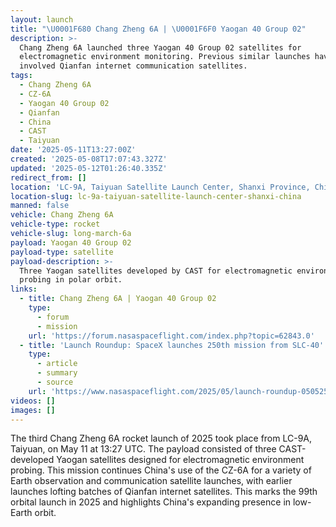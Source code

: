```yaml
---
layout: launch
title: "\U0001F680 Chang Zheng 6A | \U0001F6F0 Yaogan 40 Group 02"
description: >-
  Chang Zheng 6A launched three Yaogan 40 Group 02 satellites for
  electromagnetic environment monitoring. Previous similar launches have
  involved Qianfan internet communication satellites.
tags:
  - Chang Zheng 6A
  - CZ-6A
  - Yaogan 40 Group 02
  - Qianfan
  - China
  - CAST
  - Taiyuan
date: '2025-05-11T13:27:00Z'
created: '2025-05-08T17:07:43.327Z'
updated: '2025-05-12T01:26:40.335Z'
redirect_from: []
location: 'LC-9A, Taiyuan Satellite Launch Center, Shanxi Province, China'
location-slug: lc-9a-taiyuan-satellite-launch-center-shanxi-china
manned: false
vehicle: Chang Zheng 6A
vehicle-type: rocket
vehicle-slug: long-march-6a
payload: Yaogan 40 Group 02
payload-type: satellite
payload-description: >-
  Three Yaogan satellites developed by CAST for electromagnetic environment
  probing in polar orbit.
links:
  - title: Chang Zheng 6A | Yaogan 40 Group 02
    type:
      - forum
      - mission
    url: 'https://forum.nasaspaceflight.com/index.php?topic=62843.0'
  - title: 'Launch Roundup: SpaceX launches 250th mission from SLC-40'
    type:
      - article
      - summary
      - source
    url: 'https://www.nasaspaceflight.com/2025/05/launch-roundup-050525/'
videos: []
images: []
---
```

The third Chang Zheng 6A rocket launch of 2025 took place from LC-9A, Taiyuan, on May 11 at 13:27 UTC. The payload consisted of three CAST-developed Yaogan satellites designed for electromagnetic environment probing. This mission continues China's use of the CZ-6A for a variety of Earth observation and communication satellite launches, with earlier launches lofting batches of Qianfan internet satellites. This marks the 99th orbital launch in 2025 and highlights China's expanding presence in low-Earth orbit.
